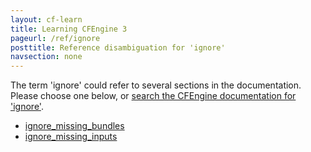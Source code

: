 ```yaml
---
layout: cf-learn
title: Learning CFEngine 3
pageurl: /ref/ignore
posttitle: Reference disambiguation for 'ignore'
navsection: none
---
```


The term 'ignore' could refer to several sections in the documentation. Please choose one below, or
[search the CFEngine documentation for 'ignore'](http://cfengine.com/docs/latest/search.html?q=ignore).

- [ignore_missing_bundles](http://cfengine.com/docs/latest/reference-components.html#ignore_missing_bundles)
- [ignore_missing_inputs](http://cfengine.com/docs/latest/reference-components.html#ignore_missing_inputs)
